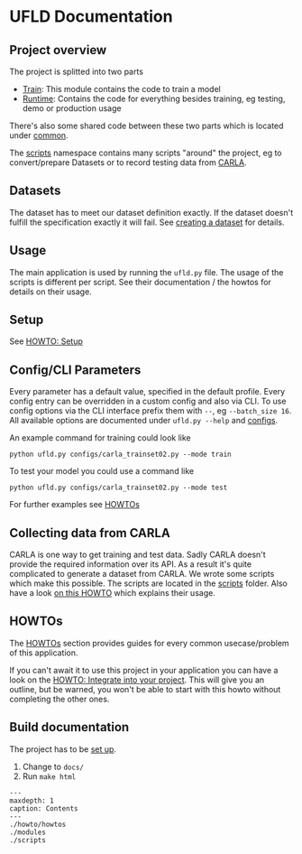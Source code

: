# UFLD Documentation

## Project overview

The project is splitted into two parts

- [Train](./src.train): This module contains the code to train a model
- [Runtime](./src.runtime): Contains the code for everything besides training, eg testing, demo or production usage

There's also some shared code between these two parts which is located under [common](./src.common).

The [scripts](scripts) namespace contains many scripts "around" the project, eg to convert/prepare Datasets or to record
testing data from [CARLA](https://carla.org/).

## Datasets

The dataset has to meet our dataset definition exactly. If the dataset doesn't fulfill the specification exactly it will
fail. See [creating a dataset](./howto/create_a_profile.md) for details.

## Usage

The main application is used by running the `ufld.py` file. The usage of the scripts is different per script. See their documentation / the howtos for details on their usage.

## Setup

See [HOWTO: Setup](./howto/setup.md)

## Config/CLI Parameters

Every parameter has a default value, specified in the default profile. Every config entry can be overridden in a custom
config and also via CLI. To use config options via the CLI interface prefix them with `--`, eg `--batch_size 16`. All
available options are documented under `ufld.py --help` and [configs](./configs).

An example command for training could look like

``` shell
python ufld.py configs/carla_trainset02.py --mode train
```

To test your model you could use a command like

``` 
python ufld.py configs/carla_trainset02.py --mode test
```

For further examples see [HOWTOs](./howto/howtos.md)

## Collecting data from CARLA

CARLA is one way to get training and test data. Sadly CARLA doesn't provide the required information over its API. As a
result it's quite complicated to generate a dataset from CARLA. We wrote some scripts which make this possible. The
scripts are located in the [scripts](./scripts) folder. Also have a
look [on this HOWTO](howto/generate_dataset_from_carla.md) which explains their usage.

## HOWTOs

The [HOWTOs](./howto/howtos.md) section provides guides for every common usecase/problem of this application.

If you can't await it to use this project in your application you can have a look on the [HOWTO: Integrate into your project](howto/integrate_into_your_own_project).
This will give you an outline, but be warned, you won't be able to start with this howto without completing the other ones.


## Build documentation
The project has to be [set up](./howto/setup). 
1. Change to `docs/`
2. Run `make html`


```{toctree}
---
maxdepth: 1
caption: Contents
---
./howto/howtos
./modules
./scripts
```


   